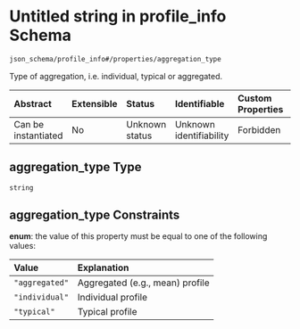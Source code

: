 # Untitled string in profile\_info Schema

```txt
json_schema/profile_info#/properties/aggregation_type
```

Type of aggregation, i.e. individual, typical or aggregated.

| Abstract            | Extensible | Status         | Identifiable            | Custom Properties | Additional Properties | Access Restrictions | Defined In                                                                            |
| :------------------ | :--------- | :------------- | :---------------------- | :---------------- | :-------------------- | :------------------ | :------------------------------------------------------------------------------------ |
| Can be instantiated | No         | Unknown status | Unknown identifiability | Forbidden         | Allowed               | none                | [profile\_info.schema.json\*](../out/profile_info.schema.json "open original schema") |

## aggregation\_type Type

`string`

## aggregation\_type Constraints

**enum**: the value of this property must be equal to one of the following values:

| Value          | Explanation                     |
| :------------- | :------------------------------ |
| `"aggregated"` | Aggregated (e.g., mean) profile |
| `"individual"` | Individual profile              |
| `"typical"`    | Typical profile                 |
